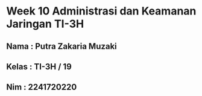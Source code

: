# Week 10 Administrasi dan Keamanan Jaringan TI-3H

## Nama : Putra Zakaria Muzaki
## Kelas : TI-3H / 19
## Nim : 2241720220
